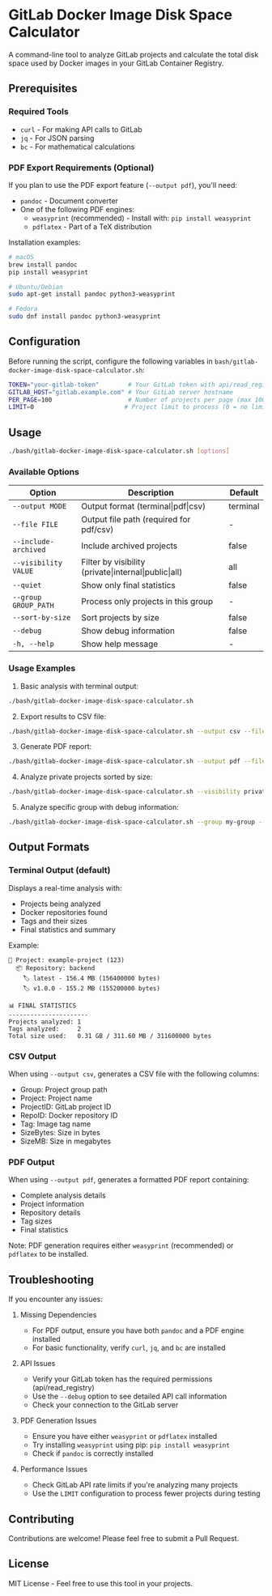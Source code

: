 # GitLab Docker Image Disk Space Calculator

A command-line tool to analyze GitLab projects and calculate the total disk space used by Docker images in your GitLab Container Registry.

## Prerequisites

### Required Tools
- `curl` - For making API calls to GitLab
- `jq` - For JSON parsing
- `bc` - For mathematical calculations

### PDF Export Requirements (Optional)
If you plan to use the PDF export feature (`--output pdf`), you'll need:
- `pandoc` - Document converter
- One of the following PDF engines:
  - `weasyprint` (recommended) - Install with: `pip install weasyprint`
  - `pdflatex` - Part of a TeX distribution

Installation examples:
```bash
# macOS
brew install pandoc
pip install weasyprint

# Ubuntu/Debian
sudo apt-get install pandoc python3-weasyprint

# Fedora
sudo dnf install pandoc python3-weasyprint
```

## Configuration

Before running the script, configure the following variables in `bash/gitlab-docker-image-disk-space-calculator.sh`:

```bash
TOKEN="your-gitlab-token"        # Your GitLab token with api/read_registry access
GITLAB_HOST="gitlab.example.com" # Your GitLab server hostname
PER_PAGE=100                     # Number of projects per page (max 100)
LIMIT=0                         # Project limit to process (0 = no limit)
```

## Usage

```bash
./bash/gitlab-docker-image-disk-space-calculator.sh [options]
```

### Available Options

| Option | Description | Default |
|--------|-------------|---------|
| `--output MODE` | Output format (terminal\|pdf\|csv) | terminal |
| `--file FILE` | Output file path (required for pdf/csv) | - |
| `--include-archived` | Include archived projects | false |
| `--visibility VALUE` | Filter by visibility (private\|internal\|public\|all) | all |
| `--quiet` | Show only final statistics | false |
| `--group GROUP_PATH` | Process only projects in this group | - |
| `--sort-by-size` | Sort projects by size | false |
| `--debug` | Show debug information | false |
| `-h, --help` | Show help message | - |

### Usage Examples

1. Basic analysis with terminal output:
```bash
./bash/gitlab-docker-image-disk-space-calculator.sh
```

2. Export results to CSV file:
```bash
./bash/gitlab-docker-image-disk-space-calculator.sh --output csv --file report.csv
```

3. Generate PDF report:
```bash
./bash/gitlab-docker-image-disk-space-calculator.sh --output pdf --file report.pdf
```

4. Analyze private projects sorted by size:
```bash
./bash/gitlab-docker-image-disk-space-calculator.sh --visibility private --sort-by-size
```

5. Analyze specific group with debug information:
```bash
./bash/gitlab-docker-image-disk-space-calculator.sh --group my-group --debug
```

## Output Formats

### Terminal Output (default)
Displays a real-time analysis with:
- Projects being analyzed
- Docker repositories found
- Tags and their sizes
- Final statistics and summary

Example:
```
🔧 Project: example-project (123)
  📦 Repository: backend
    🏷️ latest - 156.4 MB (156400000 bytes)
    🏷️ v1.0.0 - 155.2 MB (155200000 bytes)

📊 FINAL STATISTICS
----------------------
Projects analyzed: 1
Tags analyzed:     2
Total size used:   0.31 GB / 311.60 MB / 311600000 bytes
```

### CSV Output
When using `--output csv`, generates a CSV file with the following columns:
- Group: Project group path
- Project: Project name
- ProjectID: GitLab project ID
- RepoID: Docker repository ID
- Tag: Image tag name
- SizeBytes: Size in bytes
- SizeMB: Size in megabytes

### PDF Output
When using `--output pdf`, generates a formatted PDF report containing:
- Complete analysis details
- Project information
- Repository details
- Tag sizes
- Final statistics

Note: PDF generation requires either `weasyprint` (recommended) or `pdflatex` to be installed.

## Troubleshooting

If you encounter any issues:

1. Missing Dependencies
   - For PDF output, ensure you have both `pandoc` and a PDF engine installed
   - For basic functionality, verify `curl`, `jq`, and `bc` are installed

2. API Issues
   - Verify your GitLab token has the required permissions (api/read_registry)
   - Use the `--debug` option to see detailed API call information
   - Check your connection to the GitLab server

3. PDF Generation Issues
   - Ensure you have either `weasyprint` or `pdflatex` installed
   - Try installing `weasyprint` using pip: `pip install weasyprint`
   - Check if `pandoc` is correctly installed

4. Performance Issues
   - Check GitLab API rate limits if you're analyzing many projects
   - Use the `LIMIT` configuration to process fewer projects during testing

## Contributing

Contributions are welcome! Please feel free to submit a Pull Request.

## License

MIT License - Feel free to use this tool in your projects.


